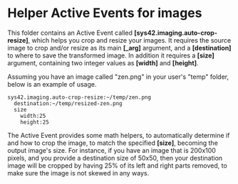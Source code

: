 
Helper Active Events for images
===============

This folder contains an Active Event called **[sys42.imaging.auto-crop-resize]**, which helps you crop and resize your images.
It requires the source image to crop and/or resize as its main **[_arg]** argument, and a **[destination]** to where to save
the transformed image. In addition it requires a **[size]** argument, containing two integer values as **[width]** and **[height]**.

Assuming you have an image called "zen.png" in your user's "temp" folder, below is an example of usage.

```
sys42.imaging.auto-crop-resize:~/temp/zen.png
  destination:~/temp/resized-zen.png
  size
    width:25
    height:25
```

The Active Event provides some math helpers, to automatically determine if and how to crop the image, to match the specified **[size]**,
becoming the output image's size. For instance, if you have an image that is 200x100 pixels, and you provide a destination size of 50x50, then
your destination image will be cropped by having 25% of its left and right parts removed, to make sure the image is not skewed in any ways.

